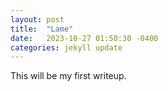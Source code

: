 ```yaml
---
layout: post
title:  "Lame"
date:   2023-10-27 01:50:30 -0400
categories: jekyll update
---
```

This will be my first writeup.

